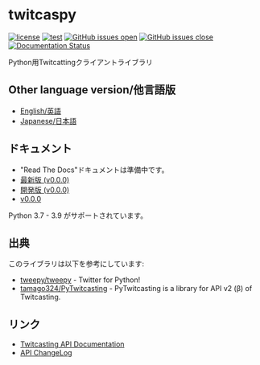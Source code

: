 # twitcaspy
[![license](https://img.shields.io/badge/license-MIT-blue.svg)](https://github.com/Alma-field/twitcaspy/blob/master/LICENSE)
[![test](https://github.com/Alma-field/twitcaspy/actions/workflows/test.yml/badge.svg?branch=master)](https://github.com/Alma-field/twitcaspy/actions/workflows/test.yml)
[![GitHub issues open](https://img.shields.io/github/issues/Alma-field/twitcaspy.svg)](https://github.com/Alma-field/twitcaspy/issues?q=is%3Aopen+is%3Aissue)
[![GitHub issues close](https://img.shields.io/github/issues-closed-raw/Alma-field/twitcaspy.svg)](https://github.com/Alma-field/twitcaspy/issues?q=is%3Aclose+is%3Aissue)
[![Documentation Status](https://readthedocs.org/projects/twitcaspy/badge/?version=latest)](http://twitcaspy.alma-field.com/ja/latest/?badge=latest)

Python用Twitcattingクライアントライブラリ

## Other language version/他言語版
 - [English/英語](README.md)
 - [Japanese/日本語](README_JA.md)

## ドキュメント
 - "Read The Docs"ドキュメントは準備中です。
 - [最新版 (v0.0.0)](https://twitcaspy.alma-field.com/docs/ja/latest/index.html)
 - [開発版 (v0.0.0)](https://twitcaspy.alma-field.com/docs/ja/dev/index.html)
 - [v0.0.0](https://twitcaspy.alma-field.com/docs/ja/0.0.0/index.html)

Python 3.7 - 3.9 がサポートされています。

## 出典
このライブラリは以下を参考にしています:
 - [tweepy/tweepy](https://github.com/tweepy/tweepy) - Twitter for Python!
 - [tamago324/PyTwitcasting](https://github.com/tamago324/PyTwitcasting) - PyTwitcasting is a library for API v2 (β) of Twitcasting.

## リンク
 - [Twitcasting API Documentation](https://apiv2-doc.twitcasting.tv/)
 - [API ChangeLog](https://github.com/twitcasting/PublicApiV2/blob/master/CHANGELOG.md)
